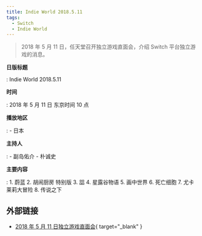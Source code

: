 ```yaml
---
title: Indie World 2018.5.11
tags:
  - Switch
  - Indie World
---
```


> 2018 年 5 月 11 日，任天堂召开独立游戏直面会，介绍 Switch 平台独立游戏的消息。

**日版标题**

:   Indie World 2018.5.11

**时间**

:   2018 年 5 月 11 日 东京时间 10 点

**播放地区**

:   - 日本

**主持人**

:   - 副岛佑介
    - 朴诚史

**主要内容**

:   1. 蔚蓝
    2. 胡闹厨房 特别版
    3. 㗊
    4. 星露谷物语
    5. 画中世界
    6. 死亡细胞
    7. 尤卡莱莉大冒险
    8. 传说之下

## 外部链接

- [2018 年 5 月 11 日独立游戏直面会](https://www.bilibili.com/video/BV1tr4y1F7pA/){ target="_blank" }
